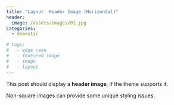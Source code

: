 ```yaml
---
title: "Layout: Header Image (Horizontal)"
header:
  image: /assets/images/01.jpg
categories:
  - domestic

# tags:
#   - edge case
#   - featured image
#   - image
#   - layout
---
```


This post should display a **header image**, if the theme supports it.

Non-square images can provide some unique styling issues.

